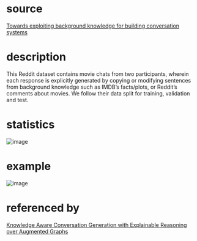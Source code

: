 # source
[Towards exploiting background knowledge for building conversation systems](https://arxiv.org/pdf/1809.08205.pdf)
# description
This Reddit dataset contains movie chats from two participants, wherein each response is explicitly generated by copying or modifying sentences from background knowledge such as IMDB’s facts/plots, or Reddit’s comments about movies. We follow their data split for training, validation
and test.
# statistics
![image](https://user-images.githubusercontent.com/51369075/96951818-e714c680-151f-11eb-952b-86a4cf5d6ac2.png)
# example
![image](https://user-images.githubusercontent.com/51369075/96952515-98682c00-1521-11eb-95e3-da23c8b8ebb4.png)
# referenced by
[Knowledge Aware Conversation Generation with Explainable Reasoning over Augmented Graphs](https://arxiv.org/pdf/1903.10245v4.pdf)
